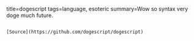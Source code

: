 title=dogescript
tags=language, esoteric
summary=Wow so syntax very doge much future.
~~~~~~

[Source](https://github.com/dogescript/dogescript)
